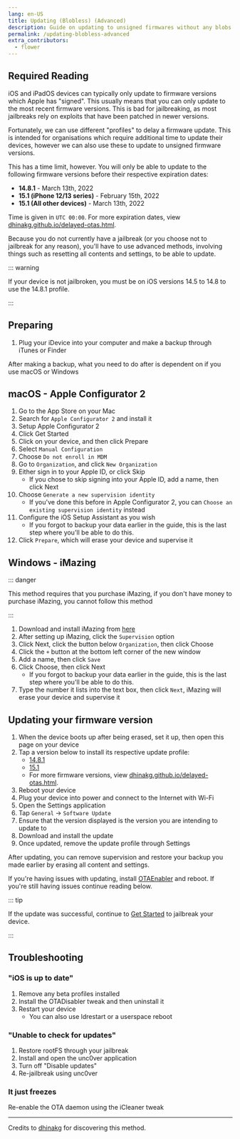 ```yaml
---
lang: en-US
title: Updating (Blobless) (Advanced)
description: Guide on updating to unsigned firmwares without any blobs.
permalink: /updating-blobless-advanced
extra_contributors:
  - flower
---
```


## Required Reading

iOS and iPadOS devices can typically only update to firmware versions which Apple has "signed". This usually means that you can only update to the most recent firmware versions. This is bad for jailbreaking, as most jailbreaks rely on exploits that have been patched in newer versions.

Fortunately, we can use different "profiles" to delay a firmware update. This is intended for organisations which require additional time to update their devices, however we can also use these to update to unsigned firmware versions.

This has a time limit, however. You will only be able to update to the following firmware versions before their respective expiration dates:

- **14.8.1** -  March 13th, 2022
- **15.1 (iPhone 12/13 series)** -  February 15th, 2022
- **15.1 (All other devices)** - March 13th, 2022

Time is given in `UTC 00:00`. For more expiration dates, view [dhinakg.github.io/delayed-otas.html](https://dhinakg.github.io/delayed-otas.html).

Because you do not currently have a jailbreak (or you choose not to jailbreak for any reason), you'll have to use advanced methods, involving things such as resetting all contents and settings, to be able to update.

::: warning

If your device is not jailbroken, you must be on iOS versions 14.5 to 14.8 to use the 14.8.1 profile.

:::

## Preparing

1. Plug your iDevice into your computer and make a backup through iTunes or Finder

After making a backup, what you need to do after is dependent on if you use macOS or Windows

## macOS - Apple Configurator 2

1. Go to the App Store on your Mac
1. Search for `Apple Configurator 2` and install it
1. Setup Apple Configurator 2
1. Click Get Started
1. Click on your device, and then click Prepare
1. Select `Manual Configuration`
1. Choose `Do not enroll in MDM`
1. Go to `Organization`, and click `New Organization`
1. Either sign in to your Apple ID, or click Skip
    - If you chose to skip signing into your Apple ID, add a name, then click Next
1. Choose `Generate a new supervision identity`
    - If you've done this before in Apple Configurator 2, you can `Choose an existing supervision identity` instead
1. Configure the iOS Setup Assistant as you wish
    - If you forgot to backup your data earlier in the guide, this is the last step where you'll be able to do this.
1. Click `Prepare`, which will erase your device and supervise it

## Windows - iMazing

::: danger

This method requires that you purchase iMazing, if you don't have money to purchase iMazing, you cannot follow this method

:::

1. Download and install iMazing from [here](https://imazing.com/download/windows)
1. After setting up iMazing, click the `Supervision` option
1. Click Next, click the button below `Organization`, then click Choose
1. Click the `+` button at the bottom left corner of the new window
1. Add a name, then click `Save`
1. Click Choose, then click Next
    - If you forgot to backup your data earlier in the guide, this is the last step where you'll be able to do this.
1. Type the number it lists into the text box, then click `Next`, iMazing will erase your device and supervise it

## Updating your firmware version

1. When the device boots up after being erased, set it up, then open this page on your device
1. Tap a version below to install its respective update profile:
    - [14.8.1](/assets/files/delay_14_8_1_alternate.mobileconfig)
    - [15.1](/assets/files/delay_15_1.mobileconfig)
    - For more firmware versions, view [dhinakg.github.io/delayed-otas.html](https://dhinakg.github.io/delayed-otas.html).
1. Reboot your device
1. Plug your device into power and connect to the Internet with Wi-Fi
1. Open the Settings application
1. Tap `General` -> `Software Update`
1. Ensure that the version displayed is the version you are intending to update to
1. Download and install the update
1. Once updated, remove the update profile through Settings

After updating, you can remove supervision and restore your backup you made earlier by erasing all content and settings.

If you're having issues with updating, install [OTAEnabler](https://repo.cadoth.net/) and reboot. If you're still having issues continue reading below. 

::: tip

If the update was successful, continue to [Get Started](/get-started) to jailbreak your device.

:::

## Troubleshooting

### "iOS is up to date"

1. Remove any beta profiles installed
1. Install the OTADisabler tweak and then uninstall it
1. Restart your device
    - You can also use ldrestart or a userspace reboot

### "Unable to check for updates"

1. Restore rootFS through your jailbreak
1. Install and open the <router-link to="/installing-unc0ver">unc0ver</router-link> application
1. Turn off "Disable updates"
1. Re-jailbreak using unc0ver

### It just freezes

Re-enable the OTA daemon using the iCleaner tweak

---

Credits to [dhinakg](https://github.com/dhinakg/) for discovering this method.
